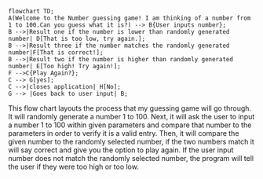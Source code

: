 ```mermaid
flowchart TD;
A(Welcome to the Number guessing game! I am thinking of a number from 1 to 100.Can you guess what it is?) --> B{User inputs number};
B -->|Result one if the number is lower than randomly generated number| D[That is too low, try again.];
B -->|Result three if the number matches the randomly generated number|F[That is correct!];
B -->|Result two if the number is higher than randomly generated number| E[Too high! Try again!];
F -->C{Play Again?};
C --> G[yes];
C -->|closes application| H[No];
G --> |Goes back to user input| B;
```
This flow chart layouts the process that my guessing game will go through. It will randomly generate a number 1 to 100. Next, it will ask the user to input a number 1 to 100 within given parameters and compare that number to the parameters in order to verify it is a valid entry. Then, it will compare the given number to the randomly selected number, if the two numbers match it will say correct and give you the option to play again. If the user input number does not match the randomly selected number, the program will tell the user if they were too high or too low.

